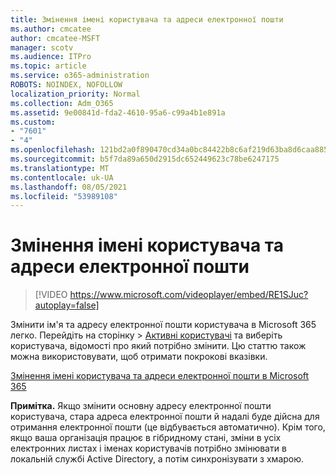 ```yaml
---
title: Змінення імені користувача та адреси електронної пошти
ms.author: cmcatee
author: cmcatee-MSFT
manager: scotv
ms.audience: ITPro
ms.topic: article
ms.service: o365-administration
ROBOTS: NOINDEX, NOFOLLOW
localization_priority: Normal
ms.collection: Adm_O365
ms.assetid: 9e00841d-fda2-4610-95a6-c99a4b1e891a
ms.custom:
- "7601"
- "4"
ms.openlocfilehash: 121bd2a0f890470cd34a0bc84422b8c6af219d63ba8d6caa8855383a1adbfa18
ms.sourcegitcommit: b5f7da89a650d2915dc652449623c78be6247175
ms.translationtype: MT
ms.contentlocale: uk-UA
ms.lasthandoff: 08/05/2021
ms.locfileid: "53989108"
---
```

# <a name="change-a-users-name-and-email-address"></a>Змінення імені користувача та адреси електронної пошти

> [!VIDEO https://www.microsoft.com/videoplayer/embed/RE1SJuc?autoplay=false]

Змінити ім'я та адресу електронної пошти користувача в Microsoft 365 легко. Перейдіть на  сторінку \> [Активні користувачі](https://go.microsoft.com/fwlink/p/?linkid=834822) та виберіть користувача, відомості про який потрібно змінити. Цю статтю також можна використовувати, щоб отримати покрокові вказівки.
  
[Змінення імені користувача та адреси електронної пошти в Microsoft 365](https://docs.microsoft.com/microsoft-365/admin/add-users/change-a-user-name-and-email-address)
  
 **Примітка.** Якщо змінити основну адресу електронної пошти користувача, стара адреса електронної пошти й надалі буде дійсна для отримання електронної пошти (це відбувається автоматично). Крім того, якщо ваша організація працює в гібридному стані, зміни в усіх електронних листах і іменах користувачів потрібно змінювати в локальній службі Active Directory, а потім синхронізувати з хмарою.